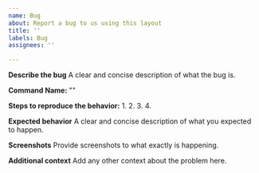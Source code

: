 ```yaml
---
name: Bug
about: Report a bug to us using this layout
title: ''
labels: Bug
assignees: ''

---
```


**Describe the bug**
A clear and concise description of what the bug is.

**Command Name:** ""

**Steps to reproduce the behavior:**
1.
2.
3.
4.

**Expected behavior**
A clear and concise description of what you expected to happen.

**Screenshots**
Provide screenshots to what exactly is happening.


**Additional context**
Add any other context about the problem here.
